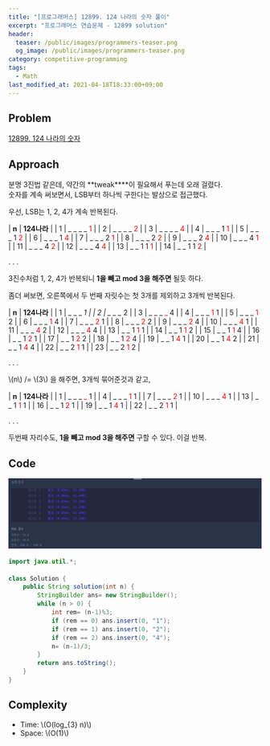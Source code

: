```yaml
---
title: "[프로그래머스] 12899. 124 나라의 숫자 풀이"
excerpt: "프로그래머스 연습문제 - 12899 solution"
header:
  teaser: /public/images/programmers-teaser.png
  og_image: /public/images/programmers-teaser.png
category: competitive-programming
tags:
  - Math
last_modified_at: 2021-04-18T18:33:00+09:00
---
```


## Problem

[12899. 124 나라의 숫자](https://programmers.co.kr/learn/courses/30/lessons/12899)

## Approach

분명 3진법 같은데, 약간의 **tweak\*\***이 필요해서 푸는데 오래 걸렸다.  
숫자를 계속 써보면서, LSB부터 하나씩 구한다는 발상으로 접근했다.

우선, LSB는 1, 2, 4가 계속 반복된다.

| **n** | **124나라** |
| 1 | \_ \_ \_ _ <span style="color: red;" >1</span> |
| 2 | _ \_ \_ _ <span style="color: red;" >2</span> |
| 3 | _ \_ \_ _ <span style="color: red;" >4</span> |
| 4 | _ \_ _ 1 <span style="color: red;" >1</span> |
| 5 | _ \_ _ 1 <span style="color: red;" >2</span> |
| 6 | _ \_ _ 1 <span style="color: red;" >4</span> |
| 7 | _ \_ _ 2 <span style="color: red;" >1</span> |
| 8 | _ \_ _ 2 <span style="color: red;" >2</span> |
| 9 | _ \_ _ 2 <span style="color: red;" >4</span> |
| 10 | _ \_ _ 4 <span style="color: red;" >1</span> |
| 11 | _ \_ _ 4 <span style="color: red;" >2</span> |
| 12 | _ \_ _ 4 <span style="color: red;" >4</span> |
| 13 | _ _ 1 1 <span style="color: red;" >1</span> |
| 14 | _ \_ 1 1 <span style="color: red;" >2</span> |

. . .

3진수처럼 1, 2, 4가 반복되니 **1을 빼고 mod 3을 해주면** 될듯 하다.

좀더 써보면, 오른쪽에서 두 번째 자릿수는 첫 3개를 제외하고 3개씩 반복된다.

| **n** | **124나라** |
| 1 | \_ \_ _ <span style="color: red;" >_</span> 1 |
| 2 | \_ \_ _ <span style="color: red;" >_</span> 2 |
| 3 | \_ \_ _ <span style="color: red;" >_</span> 4 |
| 4 | \_ \_ _ <span style="color: red;" >1</span> 1 |
| 5 | _ \_ _ <span style="color: red;" >1</span> 2 |
| 6 | _ \_ _ <span style="color: red;" >1</span> 4 |
| 7 | _ \_ _ <span style="color: red;" >2</span> 1 |
| 8 | _ \_ _ <span style="color: red;" >2</span> 2 |
| 9 | _ \_ _ <span style="color: red;" >2</span> 4 |
| 10 | _ \_ _ <span style="color: red;" >4</span> 1 |
| 11 | _ \_ _ <span style="color: red;" >4</span> 2 |
| 12 | _ \_ _ <span style="color: red;" >4</span> 4 |
| 13 | _ _ 1 <span style="color: red;" >1</span> 1 |
| 14 | _ _ 1 <span style="color: red;" >1</span> 2 |
| 15 | _ _ 1 <span style="color: red;" >1</span> 4 |
| 16 | _ _ 1 <span style="color: red;" >2</span> 1 |
| 17 | _ _ 1 <span style="color: red;" >2</span> 2 |
| 18 | _ _ 1 <span style="color: red;" >2</span> 4 |
| 19 | _ _ 1 <span style="color: red;" >4</span> 1 |
| 20 | _ _ 1 <span style="color: red;" >4</span> 2 |
| 21 | _ _ 1 <span style="color: red;" >4</span> 4 |
| 22 | _ _ 2 <span style="color: red;" >1</span> 1 |
| 23 | _ \_ 2 <span style="color: red;" >1</span> 2 |

. . .

\\(n\\) /= \\(3\\) 을 해주면, 3개씩 묶어준것과 같고,

| **n** | **124나라** |
| 1 | \_ \_ _ <span style="color: red;" >_</span> 1 |
| 4 | \_ \_ _ <span style="color: red;" >1</span> 1 |
| 7 | _ \_ _ <span style="color: red;" >2</span> 1 |
| 10 | _ \_ _ <span style="color: red;" >4</span> 1 |
| 13 | _ _ 1 <span style="color: red;" >1</span> 1 |
| 16 | _ _ 1 <span style="color: red;" >2</span> 1 |
| 19 | _ _ 1 <span style="color: red;" >4</span> 1 |
| 22 | _ \_ 2 <span style="color: red;" >1</span> 1 |

. . .

두번째 자리수도, **1을 빼고 mod 3을 해주면** 구할 수 있다. 이걸 반복.

## Code

<img src="/public/images/programmers-12899-result.png"/>

```java
import java.util.*;

class Solution {
    public String solution(int n) {
        StringBuilder ans= new StringBuilder();
        while (n > 0) {
            int rem= (n-1)%3;
            if (rem == 0) ans.insert(0, "1");
            if (rem == 1) ans.insert(0, "2");
            if (rem == 2) ans.insert(0, "4");
            n= (n-1)/3;
        }
        return ans.toString();
    }
}
```

## Complexity

- Time: \\(O(log\_{3} n)\\)
- Space: \\(O(1)\\)
